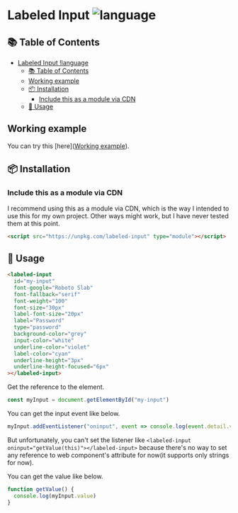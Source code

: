 # Labeled Input ![language](https://img.shields.io/badge/language-javascript-blue.svg)

## :books: Table of Contents

- [Labeled Input !language](#labeled-input-)
  - [:books: Table of Contents](#books-table-of-contents)
  - [Working example](#working-example)
  - [:package: Installation](#package-installation)
    - [Include this as a module via CDN](#include-this-as-a-module-via-cdn)
  - [:rocket: Usage](#rocket-usage)

## Working example

You can try this [here]([Working example](https://takumakira.github.io/labeled-input/)).

## :package: Installation

### Include this as a module via CDN

I recommend using this as a module via CDN, which is the way I intended to use this for my own project. Other ways might work, but I have never tested them at this point.

```html
<script src="https://unpkg.com/labeled-input" type="module"></script>
```

## :rocket: Usage

```html
<labeled-input
  id="my-input"
  font-google="Roboto Slab"
  font-fallback="serif"
  font-weight="100"
  font-size="30px"
  label-font-size="20px"
  label="Password"
  type="password"
  background-color="grey"
  input-color="white"
  underline-color="violet"
  label-color="cyan"
  underline-height="3px"
  underline-height-focused="6px"
></labeled-input>
```

Get the reference to the element.

```javascript
const myInput = document.getElementById("my-input")
```

You can get the input event like below.

```javascript
myInput.addEventListener("oninput", event => console.log(event.detail.value))
```

But unfortunately, you can't set the listener like ```<labeled-input oninput="getValue(this)"></labeled-input>```
because there's no way to set any reference to web component's attribute for now(it supports only strings for now).

You can get the value like below.

```javascript
function getValue() {
  console.log(myInput.value)
}
```
